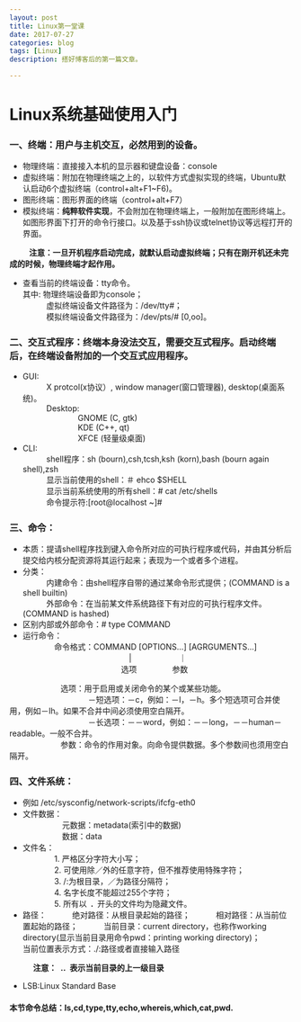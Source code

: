 ```yaml
---
layout: post
title: Linux第一堂课
date: 2017-07-27
categories: blog
tags: [Linux]
description: 搭好博客后的第一篇文章。

---
```


# Linux系统基础使用入门

### 一、终端：用户与主机交互，必然用到的设备。
- 物理终端：直接接入本机的显示器和键盘设备：console
- 虚拟终端：附加在物理终端之上的，以软件方式虚拟实现的终端，Ubuntu默认启动6个虚拟终端（control+alt+F1~F6)。
- 图形终端：图形界面的终端（control+alt+F7）
- 模拟终端：**纯粹软件实现**，不会附加在物理终端上，一般附加在图形终端上。如图形界面下打开的命令行接口。以及基于ssh协议或telnet协议等远程打开的界面。  

&emsp;&emsp;&ensp;**注意：一旦开机程序启动完成，就默认启动虚拟终端；只有在刚开机还未完成的时候，物理终端才起作用。**       

- 查看当前的终端设备：tty命令。              
其中:            物理终端设备即为console；            
&emsp;&emsp;&emsp;虚拟终端设备文件路径为：/dev/tty#；         
&emsp;&emsp;&emsp;模拟终端设备文件路径为：/dev/pts/# [0,oo]。        

### 二、交互式程序：终端本身没法交互，需要交互式程序。启动终端后，在终端设备附加的一个交互式应用程序。
- GUI:             
&emsp;&emsp;&emsp;X protcol(x协议）, window manager(窗口管理器), desktop(桌面系统)。                          
&emsp;&emsp;&emsp;Desktop:                     
&emsp;&emsp;&emsp;&emsp;&emsp;&emsp;&emsp;GNOME (C, gtk)             
&emsp;&emsp;&emsp;&emsp;&emsp;&emsp;&emsp;KDE   (C++, qt)              
&emsp;&emsp;&emsp;&emsp;&emsp;&emsp;&emsp;XFCE  (轻量级桌面)             
- CLI:             
&emsp;&emsp;&emsp;shell程序：sh (bourn),csh,tcsh,ksh (korn),bash (bourn again shell),zsh              
&emsp;&emsp;&emsp;显示当前使用的shell：＃ ehco $SHELL                
&emsp;&emsp;&emsp;显示当前系统使用的所有shell：# cat /etc/shells                    
&emsp;&emsp;&emsp;命令提示符:[root@localhost ~]#                  

### 三、命令：
- 本质：提请shell程序找到键入命令所对应的可执行程序或代码，并由其分析后提交给内核分配资源将其运行起来；表现为一个或者多个进程。
- 分类：               
&emsp;&emsp;&emsp;内建命令：由shell程序自带的通过某命令形式提供；(COMMAND is a shell builtin)               
&emsp;&emsp;&emsp;外部命令：在当前某文件系统路径下有对应的可执行程序文件。(COMMAND is hashed)                
- 区别内部或外部命令：# type COMMAND                   
- 运行命令：         
&emsp;&emsp;&emsp;&emsp;命令格式：COMMAND [OPTIONS...] [AGRGUMENTS...]            
&emsp;&emsp;&emsp;&emsp;&emsp;&emsp;&emsp;&ensp;&emsp;&emsp;&emsp;&emsp;&emsp;&emsp;|&emsp;&emsp;&emsp;&emsp;&emsp;&emsp;｜                        
&emsp;&emsp;&emsp;&emsp;&emsp;&emsp;&emsp;&ensp;&emsp;&emsp;&emsp;&emsp;&emsp;选项&emsp;&emsp;&emsp;&emsp;&ensp;参数   

&emsp;&emsp;&emsp;&emsp;&emsp;&emsp;&ensp;选项：用于启用或关闭命令的某个或某些功能。            
&emsp;&emsp;&emsp;&emsp;&emsp;&emsp;&emsp;&ensp;&emsp;&emsp;&ensp;－短选项：－c，例如：－l，－h。多个短选项可合并使用，例如－lh。如果不合并中间必须使用空白隔开。        
&emsp;&emsp;&emsp;&emsp;&emsp;&emsp;&emsp;&ensp;&emsp;&emsp;&ensp;－长选项：－－word，例如：－－long，－－human－readable。一般不合并。        
&emsp;&emsp;&emsp;&emsp;&emsp;&emsp;&ensp;参数：命令的作用对象。向命令提供数据。多个参数间也须用空白隔开。

### 四、文件系统：
- 例如  /etc/sysconfig/network-scripts/ifcfg-eth0
- 文件数据：             
&emsp;&emsp;&emsp;&emsp;&emsp;元数据：metadata(索引中的数据)            
&emsp;&emsp;&emsp;&emsp;&emsp;数据：data            
- 文件名：           
&emsp;&emsp;&emsp;&emsp;1. 严格区分字符大小写；          
&emsp;&emsp;&emsp;&emsp;2. 可使用除／外的任意字符，但不推荐使用特殊字符；          
&emsp;&emsp;&emsp;&emsp;3. /:为根目录，／为路径分隔符；          
&emsp;&emsp;&emsp;&emsp;4. 名字长度不能超过255个字符；                   
&emsp;&emsp;&emsp;&emsp;5. 所有以&ensp;**.**&ensp;开头的文件均为隐藏文件。
- 路径：
&emsp;&emsp;&emsp;绝对路径：从根目录起始的路径；
&emsp;&emsp;&emsp;相对路径：从当前位置起始的路径；
&emsp;&emsp;&emsp;当前目录：current directory，也称作working directory(显示当前目录用命令pwd：printing working directory)；
&emsp;&emsp;&emsp;当前位置表示方式：./:路径或者直接输入路径        

&emsp;&emsp;&emsp;**注意：&ensp;..&ensp;表示当前目录的上一级目录**        

- LSB:Linux Standard Base 


#### 本节命令总结：ls,cd,type,tty,echo,whereis,which,cat,pwd.

